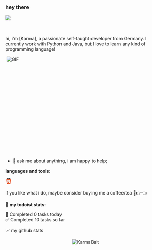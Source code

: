 ### hey there 

![](https://visitor-badge.glitch.me/badge?page_id=KarmaBait.KarmaBait)

<br />

hi, i'm [Karma], a passionate self-taught developer from Germany. I currently work with Python and Java, but I love to learn any kind of programming language!


  <img align="right" alt="GIF" src="https://github.com/abhisheknaiidu/abhisheknaiidu/blob/master/code.gif?raw=true" width="500" height="320" margin-left="80"/>

- 💬 ask me about anything, i am happy to help;

**languages and tools:**  

<code><img height="20" src="https://raw.githubusercontent.com/github/explore/80688e429a7d4ef2fca1e82350fe8e3517d3494d/topics/html/html.png"></code>

if you like what i do, maybe consider buying me a coffee/tea 🥺👉👈


🚧 **my todoist stats:**
<!-- TODO-IST:START -->       
🌸  Completed 0 tasks today           
✅  Completed 10 tasks so far         
<!-- TODO-IST:END -->


📈 my github stats

<p align="center"> <img src="https://github-readme-stats.vercel.app/api?username=KarmaBait&show_icons=true&theme=gotham" alt="KarmaBait" />



